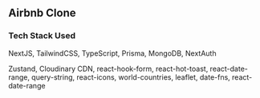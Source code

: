 ## Airbnb Clone

### Tech Stack Used

NextJS, TailwindCSS, TypeScript, Prisma, MongoDB, NextAuth

Zustand, Cloudinary CDN, react-hook-form, react-hot-toast, react-date-range, query-string, react-icons, world-countries, leaflet, date-fns, react-date-range
